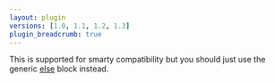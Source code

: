 ```yaml
---
layout: plugin
versions: [1.0, 1.1, 1.2, 1.3]
plugin_breadcrumb: true
---
```


This is supported for smarty compatibility but you should just use the generic [else](/plugins/blocks/else.html) block instead.